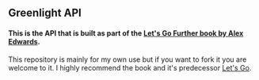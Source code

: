 ## Greenlight API

#### This is the API that is built as part of the [Let's Go Further book by Alex Edwards](https://lets-go-further.alexedwards.net).

This repository is mainly for my own use but if you want to fork it you are welcome to it. I highly recommend the book and it's predecessor [Let's Go](https://lets-go.alexedwards.net/).
